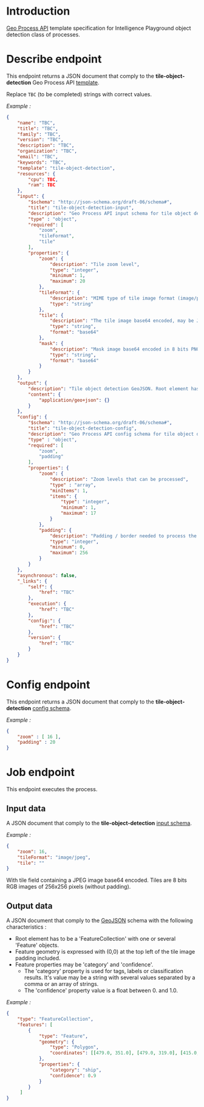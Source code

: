 # Introduction

[Geo Process API](geo_process_api.md) template specification for Intelligence Playground object detection class of processes.

# Describe endpoint

This endpoint returns a JSON document that comply to the **tile-object-detection** Geo Process API [template](https://raw.githubusercontent.com/airbusgeo/playground-docs/master/api/tile-object-detection-describe.json).

Replace `TBC` (to be completed) strings with correct values.

*Example :*

```json
{
    "name": "TBC",
    "title": "TBC",
    "family": "TBC",
    "version": "TBC",
    "description": "TBC",
    "organization": "TBC",
    "email": "TBC",
    "keywords": "TBC",
    "template": "tile-object-detection",
    "resources": {
        "cpu": TBC,
        "ram": TBC
    },
    "input": {
        "$schema": "http://json-schema.org/draft-06/schema#",
        "title": "tile-object-detection-input",
        "description": "Geo Process API input schema for tile object detection",
        "type" : "object",
        "required": [
            "zoom",
            "tileFormat",
            "tile"
        ],
        "properties": {
            "zoom": {
                "description": "Tile zoom level",
                "type": "integer",
                "minimum": 1,
                "maximum": 20
            },
            "tileFormat": {
                "description": "MIME type of tile image format (image/png or image/jpeg)",
                "type": "string"
            },
            "tile": {
                "description": "The tile image base64 encoded, may be JPEG or PNG format",
                "type": "string",
                "format": "base64"
            },
            "mask": {
                "description": "Mask image base64 encoded in 8 bits PNG format",
                "type": "string",
                "format": "base64"
            }
        }
    },
    "output": {
        "description": "Tile object detection GeoJSON. Root element has to be a 'FeatureCollection' with one or several 'Feature' objects. Feature geometry is expressed with (0,0) at the top left of the tile image padding included. Feature properties may be 'category' and 'confidence'. The 'category' property is used for tags, labels or classification results. It's value may be a string with several values separated by a comma or an array of strings. The 'confidence' property value is a float between 0. and 1.0.",
        "content": {
            "application/geo+json": {}
        }
    },
    "config": {
        "$schema": "http://json-schema.org/draft-06/schema#",
        "title": "tile-object-detection-config",
        "description": "Geo Process API config schema for tile object detection",
        "type" : "object",
        "required": [
            "zoom",
            "padding"
        ],
        "properties": {
            "zoom": {
                "description": "Zoom levels that can be processed",
                "type" : "array",
                "minItems": 1,
                "items": {
                    "type": "integer",
                    "minimum": 1,
                    "maximum": 17
                }
            },
            "padding": {
                "description": "Padding / border needed to process the tile. 0 for no padding.",
                "type": "integer",
                "minimum": 0,
                "maximum": 256
            }
        }
    },
    "asynchronous": false,
    "_links": {
        "self": {
            "href": "TBC"
        },
        "execution": {
            "href": "TBC"
        },
        "config:": {
            "href": "TBC"
        },
        "version": {
            "href": "TBC"
        }
    }
}
```

# Config endpoint

This endpoint returns a JSON document that comply to the **tile-object-detection** [config schema](https://raw.githubusercontent.com/airbusgeo/playground-docs/master/api/tile-object-detection-config.json).

*Example :*

```json
{
    "zoom" : [ 16 ],
    "padding" : 20
}
```

# Job endpoint

This endpoint executes the process.

## Input data

A JSON document that comply to the **tile-object-detection** [input schema](https://raw.githubusercontent.com/airbusgeo/playground-docs/master/api/tile-object-detection-input.json).

*Example :*

```json
{
    "zoom": 16,
    "tileFormat": "image/jpeg",
    "tile": ""
}
```

With tile field containing a JPEG image base64 encoded.
Tiles are 8 bits RGB images of 256x256 pixels (without padding).

## Output data

A JSON document that comply to the [GeoJSON](https://en.wikipedia.org/wiki/GeoJSON) schema with the following characteristics :

* Root element has to be a 'FeatureCollection' with one or several 'Feature' objects.
* Feature geometry is expressed with (0,0) at the top left of the tile image padding included.
* Feature properties may be 'category' and 'confidence'.
    * The 'category' property is used for tags, labels or classification results. It's value may be a string with several values separated by a comma or an array of strings.
    * The 'confidence' property value is a float between 0. and 1.0.

*Example :*

```json
{
    "type": "FeatureCollection",
    "features": [
        {
            "type": "Feature",
            "geometry": {
                "type": "Polygon",
                "coordinates": [[479.0, 351.0], [479.0, 319.0], [415.0, 319.0], [415.0, 351.0], [479.0, 351.0]]
            },
            "properties": {
                "category": "ship",
                "confidence": 0.9
            }
        }
     ]
}
```
